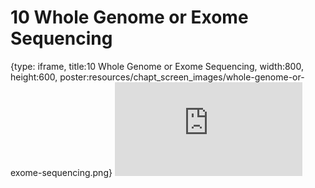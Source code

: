 # 10 Whole Genome or Exome Sequencing
 
{type: iframe, title:10 Whole Genome or Exome Sequencing, width:800, height:600, poster:resources/chapt_screen_images/whole-genome-or-exome-sequencing.png}
![](https://hutchdatascience.org/Choosing_Genomics_Tools/no_toc/whole-genome-or-exome-sequencing.html)
 

 
